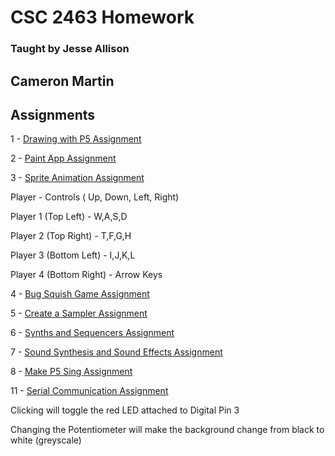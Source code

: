 
# CSC 2463 Homework

### Taught by Jesse Allison

## Cameron Martin

## Assignments

1 - [Drawing with P5 Assignment](Drawing%20with%20P5/index.html)

2 - [Paint App Assignment](Paint%20App/index.html)

3 - [Sprite Animation Assignment](Sprite%20Animation/index.html)

Player - Controls ( Up, Down, Left, Right)

Player 1 (Top Left) - W,A,S,D 

Player 2 (Top Right) -  T,F,G,H

Player 3 (Bottom Left) - I,J,K,L

Player 4 (Bottom Right) - Arrow Keys

4 - [Bug Squish Game Assignment](Bug%20Squish%20Game/index.html)

5 - [Create a Sampler Assignment](Create%20a%20Sampler/index.html)

6 - [Synths and Sequencers Assignment](Synths%20and%20Sequencers/index.html)

7 - [Sound Synthesis and Sound Effects Assignment](Sound%20Synthesis%20and%20Sound%20Effects/index.html)

8 - [Make P5 Sing Assignment](Make%20P5%20Sing/index.html)

11 - [Serial Communication Assignment](Serial%20Communication/index.html)

Clicking will toggle the red LED attached to Digital Pin 3

Changing the Potentiometer will make the background change from black to white (greyscale)